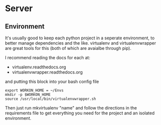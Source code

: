 Server
==========

Environment
------------
It's usually good to keep each python project in a seperate environment, to better manage dependencies and the like. 
virtualenv and virtualenvwrapper are great tools for this (both of which are avaialbe through pip). 

I recommend reading the docs for each at:
- virtualenv.readthedocs.org
- virtualenvwrapper.readthedocs.org

and putting this block into your bash config file

```
export WORKON_HOME = ~/Envs
mkdir -p $WORKON_HOME
source /usr/local/bin/virtualenvwrapper.sh
```

Then just run mkvirtualenv "name" and follow the directions in the requirements file to get everything you need for the project and an isolated environment. 
